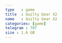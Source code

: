 ```yaml
---
type   : game
title  : Guilty Gear X2
name   : Guilty Gear X2
categories: [game]
telegram : 707
size : 1.6 GB
---
```




